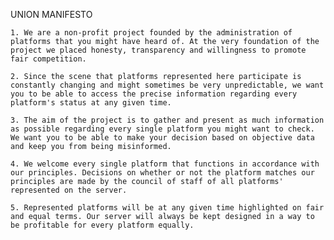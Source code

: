 UNION MANIFESTO

    1. We are a non-profit project founded by the administration of platforms that you might have heard of. At the very foundation of the project we placed honesty, transparency and willingness to promote fair competition. 

    2. Since the scene that platforms represented here participate is constantly changing and might sometimes be very unpredictable, we want you to be able to access the precise information regarding every platform's status at any given time.

    3. The aim of the project is to gather and present as much information as possible regarding every single platform you might want to check. We want you to be able to make your decision based on objective data and keep you from being misinformed.

    4. We welcome every single platform that functions in accordance with our principles. Decisions on whether or not the platform matches our principles are made by the council of staff of all platforms' represented on the server.

    5. Represented platforms will be at any given time highlighted on fair and equal terms. Our server will always be kept designed in a way to be profitable for every platform equally.